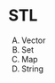 # STL
<ol type = "A">
  <li> Vector </li>
  <li> Set </li>
  <li> Map </li>
  <li> String </i>
</ol>
